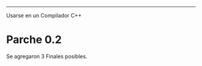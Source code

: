 ---------------------------------
Usarse en un Compilador C++

Parche 0.2
============
Se agregaron 3 Finales posibles.
